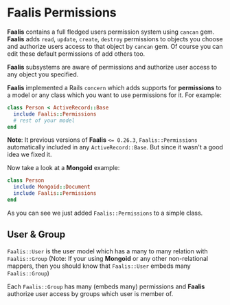 # Faalis Permissions
**Faalis** contains a full fledged users permission system using
`cancan` gem. **Faalis** adds `read`, `update`, `create`, `destroy`
permissions to objects you choose and authorize users access to that
object by `cancan` gem. Of course you can edit these default permissions
of add others too.

**Faalis** subsystems are aware of permissions and authorize user access to
any object you specified.

**Faalis** implemented a Rails `concern` which adds supports for
**permissions** to a model or any class which you want to use permissions
for it. For example:

```ruby
class Person < ActiveRecord::Base
  include Faalis::Permissions
  # rest of your model
end
```
**Note**: It previous versions of **Faalis** `<= 0.26.3`, `Faalis::Permissions`
automatically included in any `ActiveRecord::Base`. But since it wasn't a good
idea we fixed it.

Now take a look at a **Mongoid** example:

```ruby
class Person
  include Mongoid::Document
  include Faalis::Permissions
end
```
As you can see we just added `Faalis::Permissions` to a simple class.

## User & Group
`Faalis::User` is the user model which has a many to many relation with
`Faalis::Group` (Note: If your using **Mongoid** or any other non-relational
mappers, then you should know that `Faalis::User` embeds many `Faalis::Group`)

Each `Faalis::Group` has many (embeds many)  permissions and **Faalis** authorize user access
by groups which user is member of.

